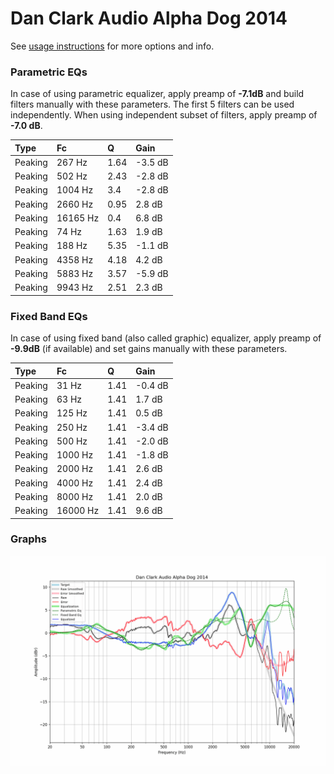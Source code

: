 # Dan Clark Audio Alpha Dog 2014
See [usage instructions](https://github.com/jaakkopasanen/AutoEq#usage) for more options and info.

### Parametric EQs
In case of using parametric equalizer, apply preamp of **-7.1dB** and build filters manually
with these parameters. The first 5 filters can be used independently.
When using independent subset of filters, apply preamp of **-7.0 dB**.

| Type    | Fc       |    Q | Gain    |
|:--------|:---------|:-----|:--------|
| Peaking | 267 Hz   | 1.64 | -3.5 dB |
| Peaking | 502 Hz   | 2.43 | -2.8 dB |
| Peaking | 1004 Hz  | 3.4  | -2.8 dB |
| Peaking | 2660 Hz  | 0.95 | 2.8 dB  |
| Peaking | 16165 Hz | 0.4  | 6.8 dB  |
| Peaking | 74 Hz    | 1.63 | 1.9 dB  |
| Peaking | 188 Hz   | 5.35 | -1.1 dB |
| Peaking | 4358 Hz  | 4.18 | 4.2 dB  |
| Peaking | 5883 Hz  | 3.57 | -5.9 dB |
| Peaking | 9943 Hz  | 2.51 | 2.3 dB  |

### Fixed Band EQs
In case of using fixed band (also called graphic) equalizer, apply preamp of **-9.9dB**
(if available) and set gains manually with these parameters.

| Type    | Fc       |    Q | Gain    |
|:--------|:---------|:-----|:--------|
| Peaking | 31 Hz    | 1.41 | -0.4 dB |
| Peaking | 63 Hz    | 1.41 | 1.7 dB  |
| Peaking | 125 Hz   | 1.41 | 0.5 dB  |
| Peaking | 250 Hz   | 1.41 | -3.4 dB |
| Peaking | 500 Hz   | 1.41 | -2.0 dB |
| Peaking | 1000 Hz  | 1.41 | -1.8 dB |
| Peaking | 2000 Hz  | 1.41 | 2.6 dB  |
| Peaking | 4000 Hz  | 1.41 | 2.4 dB  |
| Peaking | 8000 Hz  | 1.41 | 2.0 dB  |
| Peaking | 16000 Hz | 1.41 | 9.6 dB  |

### Graphs
![](./Dan%20Clark%20Audio%20Alpha%20Dog%202014.png)